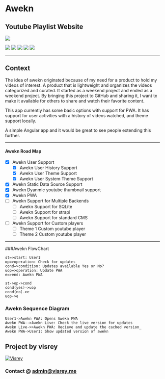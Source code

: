 # Awekn
## Youtube Playlist Website
![](https://visrey.github.io/awekn/assets/logo.png)

![](https://img.shields.io/github/stars/visrey/awekn.svg) ![](https://img.shields.io/github/forks/visrey/awekn.svg) ![](https://img.shields.io/github/tag/visrey/awekn.svg) ![](https://img.shields.io/github/release/visrey/awekn.svg) ![](https://img.shields.io/github/issues/visrey/awekn.svg)         

----

## Context
The idea of awekn originated because of my need for a product to hold my videos of interest. A product that is lightweight and organizes the videos categorized and curated. It started as a weekend project and ended as a weekend project. By bringing this project to GitHub and sharing it, I want to make it available for others to share and watch their favorite content.

This app currently has some basic options with support for PWA. It has support for user activities with a history of videos watched, and theme support locally. 

A simple Angular app and it would be great to see people extending this further.

----

#### Awekn Road Map

- [x] Awekn User Support
    - [x] Awekn User History Support
    - [x] Awekn User Theme Support
    - [x] Awekn User System Theme Support
- [x] Awekn Static Data Source Support
- [x] Awekn Dyanmic youtube thumbnail support
- [x] Awekn PWA
- [ ] Awekn Support for Multiple Backends
    - [ ] Awekn Support for SQLite
    - [ ] Awekn Support for strapi
    - [ ] Awekn Support for standard CMS
- [ ] Awekn Support for Custom players
    - [ ] Theme 1 Custom youtube player
    - [ ] Theme 2 Custom youtube player
                
----

###Awekn FlowChart

```flow
st=>start: User1
op=>operation: Check for updates
cond=>condition: Updates available Yes or No?
uop=>operation: Update PWA
e=>end: Awekn PWA

st->op->cond
cond(yes)->uop
cond(no)->e
uop->e
```

### Awekn Sequence Diagram
                    
```seq
User1->Awekn PWA: Opens Awekn PWA 
Awekn PWA-->Awekn Live: Check the live version for updates 
Awekn Live->>Awekn PWA: Recieve and update the cached version_
Awekn PWA->User1: Show updated version of awekn
```


## Project by visrey

[![Visrey](https://visrey.me/show.png "Visrey")](https://visrey.me "Visrey")

### Contact @ admin@visrey.me